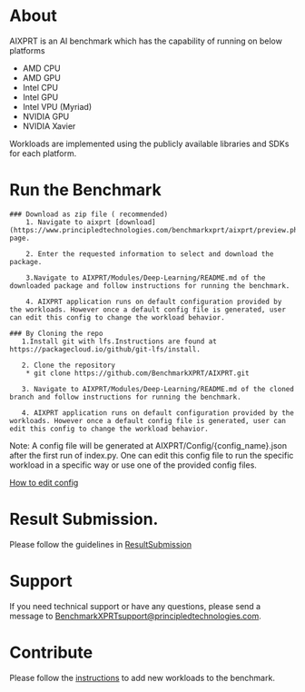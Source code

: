 # About

AIXPRT is an AI benchmark which has the capability of running on below platforms  
* AMD CPU
* AMD GPU
* Intel CPU
* Intel GPU
* Intel VPU (Myriad)
* NVIDIA GPU
* NVIDIA Xavier

Workloads are implemented using the publicly available libraries and SDKs for each platform.

# Run the Benchmark
    ### Download as zip file ( recommended)
        1. Navigate to aixprt [download](https://www.principledtechnologies.com/benchmarkxprt/aixprt/preview.php) page.
        
        2. Enter the requested information to select and download the package. 
        
        3.Navigate to AIXPRT/Modules/Deep-Learning/README.md of the downloaded package and follow instructions for running the benchmark.
        
        4. AIXPRT application runs on default configuration provided by the workloads. However once a default config file is generated, user can edit this config to change the workload behavior.
        
    ### By Cloning the repo 
       1.Install git with lfs.Instructions are found at https://packagecloud.io/github/git-lfs/install.
    
       2. Clone the repository 
        * git clone https://github.com/BenchmarkXPRT/AIXPRT.git
    
       3. Navigate to AIXPRT/Modules/Deep-Learning/README.md of the cloned branch and follow instructions for running the benchmark.
    
       4. AIXPRT application runs on default configuration provided by the workloads. However once a default config file is generated, user can edit this config to change the workload behavior.
    
    
Note: A config file will be generated at AIXPRT/Config/{config_name}.json after the first run of index.py. One can edit this config file to run the specific workload in a specific way or use one of the provided config files. 

[How to edit config](https://github.com/BenchmarkXPRT/AIXPRT/blob/master/Tensorflow/AIXPRT/EditConfig.md)

# Result Submission. 
Please follow the guidelines in [ResultSubmission](https://github.com/BenchmarkXPRT/AIXPRT/blob/master/Tensorflow/AIXPRT/ResultSubmission.md)

# Support
If you need technical support or have any questions, please send a message to BenchmarkXPRTsupport@principledtechnologies.com.

# Contribute
Please follow the [instructions](https://github.com/BenchmarkXPRT/AIXPRT/blob/master/Tensorflow/AIXPRT/Add_Edit_Workload.md) to add new workloads to the benchmark.
